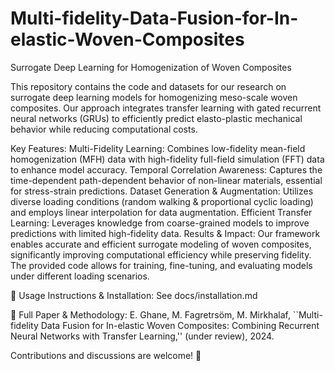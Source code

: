 # Multi-fidelity-Data-Fusion-for-In-elastic-Woven-Composites
  Surrogate Deep Learning for Homogenization of Woven Composites

This repository contains the code and datasets for our research on surrogate deep learning models for homogenizing meso-scale woven composites. Our approach integrates transfer learning with gated recurrent neural networks (GRUs) to efficiently predict elasto-plastic mechanical behavior while reducing computational costs.

Key Features:
Multi-Fidelity Learning: Combines low-fidelity mean-field homogenization (MFH) data with high-fidelity full-field simulation (FFT) data to enhance model accuracy.
Temporal Correlation Awareness: Captures the time-dependent path-dependent behavior of non-linear materials, essential for stress-strain predictions.
Dataset Generation & Augmentation: Utilizes diverse loading conditions (random walking & proportional cyclic loading) and employs linear interpolation for data augmentation.
Efficient Transfer Learning: Leverages knowledge from coarse-grained models to improve predictions with limited high-fidelity data.
Results & Impact:
Our framework enables accurate and efficient surrogate modeling of woven composites, significantly improving computational efficiency while preserving fidelity. The provided code allows for training, fine-tuning, and evaluating models under different loading scenarios.

🔗 Usage Instructions & Installation: See docs/installation.md

📄 Full Paper & Methodology: 
E. Ghane, M. Fagretrsöm, M. Mirkhalaf, ``Multi-fidelity Data Fusion for In-elastic Woven Composites: Combining Recurrent Neural Networks with Transfer Learning,'' (under review), 2024.

Contributions and discussions are welcome! 🚀
